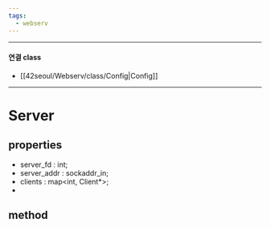 ```yaml
---
tags:
  - webserv
---
```

---
#### 연결 class
- [[42seoul/Webserv/class/Config|Config]]

---
# Server
## properties
- server_fd : int;
- server_addr : sockaddr_in;
- clients : map<int, Client*>;
- 

## method
